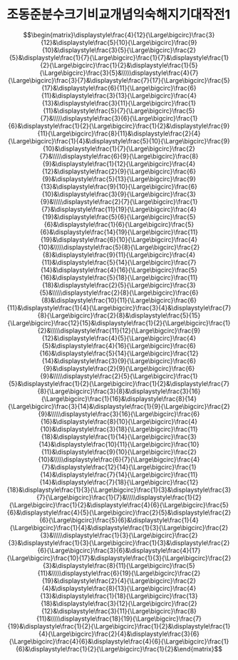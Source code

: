 # 조동준분수크기비교개념익숙해지기대작전1
$$\begin{matrix}\displaystyle\frac{4}{12}{\Large\bigcirc}\frac{3}{12}&\displaystyle\frac{5}{10}{\Large\bigcirc}\frac{9}{10}&\displaystyle\frac{3}{5}{\Large\bigcirc}\frac{2}{5}&\displaystyle\frac{1}{7}{\Large\bigcirc}\frac{1}{7}&\displaystyle\frac{1}{2}{\Large\bigcirc}\frac{1}{2}&\displaystyle\frac{1}{5}{\Large\bigcirc}\frac{3}{5}&\\\\\displaystyle\frac{4}{7}{\Large\bigcirc}\frac{3}{7}&\displaystyle\frac{7}{17}{\Large\bigcirc}\frac{5}{17}&\displaystyle\frac{6}{11}{\Large\bigcirc}\frac{6}{11}&\displaystyle\frac{3}{13}{\Large\bigcirc}\frac{4}{13}&\displaystyle\frac{3}{11}{\Large\bigcirc}\frac{1}{11}&\displaystyle\frac{5}{7}{\Large\bigcirc}\frac{5}{7}&\\\\\displaystyle\frac{3}{6}{\Large\bigcirc}\frac{1}{6}&\displaystyle\frac{1}{2}{\Large\bigcirc}\frac{1}{2}&\displaystyle\frac{9}{11}{\Large\bigcirc}\frac{8}{11}&\displaystyle\frac{2}{4}{\Large\bigcirc}\frac{1}{4}&\displaystyle\frac{5}{10}{\Large\bigcirc}\frac{9}{10}&\displaystyle\frac{1}{7}{\Large\bigcirc}\frac{2}{7}&\\\\\displaystyle\frac{6}{9}{\Large\bigcirc}\frac{8}{9}&\displaystyle\frac{1}{12}{\Large\bigcirc}\frac{4}{12}&\displaystyle\frac{2}{9}{\Large\bigcirc}\frac{6}{9}&\displaystyle\frac{5}{13}{\Large\bigcirc}\frac{9}{13}&\displaystyle\frac{9}{10}{\Large\bigcirc}\frac{6}{10}&\displaystyle\frac{3}{9}{\Large\bigcirc}\frac{3}{9}&\\\\\displaystyle\frac{2}{7}{\Large\bigcirc}\frac{1}{7}&\displaystyle\frac{11}{19}{\Large\bigcirc}\frac{4}{19}&\displaystyle\frac{5}{6}{\Large\bigcirc}\frac{5}{6}&\displaystyle\frac{1}{6}{\Large\bigcirc}\frac{5}{6}&\displaystyle\frac{14}{19}{\Large\bigcirc}\frac{11}{19}&\displaystyle\frac{6}{10}{\Large\bigcirc}\frac{4}{10}&\\\\\displaystyle\frac{5}{8}{\Large\bigcirc}\frac{2}{8}&\displaystyle\frac{9}{11}{\Large\bigcirc}\frac{4}{11}&\displaystyle\frac{5}{14}{\Large\bigcirc}\frac{7}{14}&\displaystyle\frac{4}{16}{\Large\bigcirc}\frac{5}{16}&\displaystyle\frac{5}{18}{\Large\bigcirc}\frac{11}{18}&\displaystyle\frac{2}{5}{\Large\bigcirc}\frac{3}{5}&\\\\\displaystyle\frac{2}{8}{\Large\bigcirc}\frac{6}{8}&\displaystyle\frac{10}{11}{\Large\bigcirc}\frac{6}{11}&\displaystyle\frac{1}{4}{\Large\bigcirc}\frac{3}{4}&\displaystyle\frac{7}{8}{\Large\bigcirc}\frac{2}{8}&\displaystyle\frac{5}{15}{\Large\bigcirc}\frac{12}{15}&\displaystyle\frac{1}{2}{\Large\bigcirc}\frac{1}{2}&\\\\\displaystyle\frac{11}{12}{\Large\bigcirc}\frac{9}{12}&\displaystyle\frac{4}{5}{\Large\bigcirc}\frac{4}{5}&\displaystyle\frac{4}{16}{\Large\bigcirc}\frac{6}{16}&\displaystyle\frac{5}{14}{\Large\bigcirc}\frac{12}{14}&\displaystyle\frac{3}{9}{\Large\bigcirc}\frac{6}{9}&\displaystyle\frac{2}{9}{\Large\bigcirc}\frac{6}{9}&\\\\\displaystyle\frac{2}{5}{\Large\bigcirc}\frac{1}{5}&\displaystyle\frac{1}{2}{\Large\bigcirc}\frac{1}{2}&\displaystyle\frac{7}{8}{\Large\bigcirc}\frac{3}{8}&\displaystyle\frac{3}{16}{\Large\bigcirc}\frac{1}{16}&\displaystyle\frac{8}{14}{\Large\bigcirc}\frac{3}{14}&\displaystyle\frac{1}{9}{\Large\bigcirc}\frac{2}{9}&\\\\\displaystyle\frac{3}{16}{\Large\bigcirc}\frac{6}{16}&\displaystyle\frac{8}{10}{\Large\bigcirc}\frac{4}{10}&\displaystyle\frac{3}{18}{\Large\bigcirc}\frac{11}{18}&\displaystyle\frac{1}{14}{\Large\bigcirc}\frac{3}{14}&\displaystyle\frac{10}{11}{\Large\bigcirc}\frac{10}{11}&\displaystyle\frac{9}{10}{\Large\bigcirc}\frac{2}{10}&\\\\\displaystyle\frac{6}{7}{\Large\bigcirc}\frac{4}{7}&\displaystyle\frac{12}{14}{\Large\bigcirc}\frac{1}{14}&\displaystyle\frac{7}{14}{\Large\bigcirc}\frac{11}{14}&\displaystyle\frac{7}{18}{\Large\bigcirc}\frac{12}{18}&\displaystyle\frac{1}{3}{\Large\bigcirc}\frac{1}{3}&\displaystyle\frac{3}{7}{\Large\bigcirc}\frac{1}{7}&\\\\\displaystyle\frac{1}{2}{\Large\bigcirc}\frac{1}{2}&\displaystyle\frac{4}{6}{\Large\bigcirc}\frac{5}{6}&\displaystyle\frac{4}{5}{\Large\bigcirc}\frac{2}{5}&\displaystyle\frac{2}{6}{\Large\bigcirc}\frac{5}{6}&\displaystyle\frac{1}{4}{\Large\bigcirc}\frac{1}{4}&\displaystyle\frac{1}{3}{\Large\bigcirc}\frac{2}{3}&\\\\\displaystyle\frac{1}{3}{\Large\bigcirc}\frac{2}{3}&\displaystyle\frac{1}{3}{\Large\bigcirc}\frac{1}{3}&\displaystyle\frac{2}{6}{\Large\bigcirc}\frac{3}{6}&\displaystyle\frac{4}{17}{\Large\bigcirc}\frac{10}{17}&\displaystyle\frac{1}{3}{\Large\bigcirc}\frac{2}{3}&\displaystyle\frac{8}{11}{\Large\bigcirc}\frac{5}{11}&\\\\\displaystyle\frac{6}{19}{\Large\bigcirc}\frac{2}{19}&\displaystyle\frac{2}{4}{\Large\bigcirc}\frac{2}{4}&\displaystyle\frac{8}{13}{\Large\bigcirc}\frac{4}{13}&\displaystyle\frac{1}{18}{\Large\bigcirc}\frac{13}{18}&\displaystyle\frac{3}{12}{\Large\bigcirc}\frac{2}{12}&\displaystyle\frac{3}{11}{\Large\bigcirc}\frac{8}{11}&\\\\\displaystyle\frac{18}{19}{\Large\bigcirc}\frac{7}{19}&\displaystyle\frac{1}{2}{\Large\bigcirc}\frac{1}{2}&\displaystyle\frac{1}{4}{\Large\bigcirc}\frac{2}{4}&\displaystyle\frac{3}{6}{\Large\bigcirc}\frac{4}{6}&\displaystyle\frac{4}{6}{\Large\bigcirc}\frac{1}{6}&\displaystyle\frac{1}{2}{\Large\bigcirc}\frac{1}{2}&\end{matrix}$$